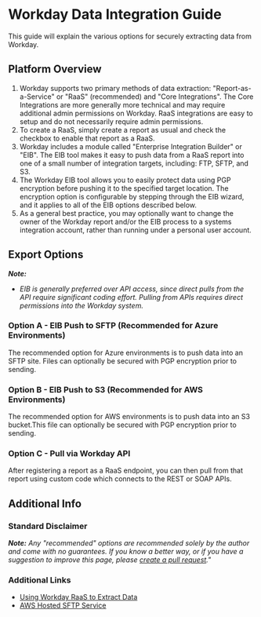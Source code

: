 # Workday Data Integration Guide

This guide will explain the various options for securely extracting data from Workday.

## Platform Overview

1. Workday supports two primary methods of data extraction: "Report-as-a-Service" or "RaaS" (recommended) and "Core Integrations". The Core Integrations are more generally more technical and may require additional admin permissions on Workday. RaaS integrations are easy to setup and do not necessarily require admin permissions.
2. To create a RaaS, simply create a report as usual and check the checkbox to enable that report as a RaaS.
3. Workday includes a module called "Enterprise Integration Builder" or "EIB". The EIB tool makes it easy to push data from a RaaS report into one of a small number of integration targets, including: FTP, SFTP, and S3.
4. The Workday EIB tool allows you to easily protect data using PGP encryption before pushing it to the specified target location. The encryption option is configurable by stepping through the EIB wizard, and it applies to all of the EIB options described below.
5. As a general best practice, you may optionally want to change the owner of the Workday report and/or the EIB process to a systems integration account, rather than running under a personal user account.

## Export Options

**_Note:_**

* _EIB is generally preferred over API access, since direct pulls from the API require significant coding effort. Pulling from APIs requires direct permissions into the Workday system._

### Option A - EIB Push to SFTP (Recommended for Azure Environments)

The recommended option for Azure environments is to push data into an SFTP site. Files can optionally be secured with PGP encryption prior to sending.

### Option B - EIB Push to S3 (Recommended for AWS Environments)

The recommended option for AWS environments is to push data into an S3 bucket.This file can optionally be secured with PGP encryption prior to sending.

### Option C - Pull via Workday API

After registering a report as a RaaS endpoint, you can then pull from that report using custom code which connects to the REST or SOAP APIs.

## Additional Info

### Standard Disclaimer

_**Note:** Any "recommended" options are recommended solely by the author and come with no guarantees. If you know a better way, or if you have a suggestion to improve this page, please [create a pull request](https://github.com/slalom-ggp/dataops-docs/blob/master/CONTRIBUTING.md)."_

### Additional Links

* [Using Workday RaaS to Extract Data](https://community.snaplogic.com/t/using-workday-raas-to-extract-data/176)
* [AWS Hosted SFTP Service](https://aws.amazon.com/sftp/?whats-new-cards.sort-by=item.additionalFields.postDateTime&whats-new-cards.sort-order=desc)
